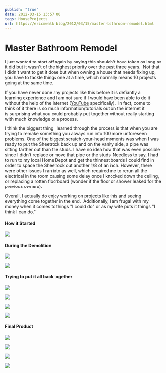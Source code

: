 ```yaml
---
publish: "true"
date: 2012-03-15 13:57:00
tags: HouseProjects
url: https://ericmwalk.blog/2012/03/15/master-bathroom-remodel.html
---
```


# Master Bathroom Remodel

I just wanted to start off again by saying this shouldn't have taken as long as it did but it wasn't of the highest priority over the past three years.  Not that I didn't want to get it done but when owning a house that needs fixing up, you have to tackle things one at a time, which normally means 10 projects going at the same time.

If you have never done any projects like this before it is defiantly a learning experience and I am not sure if I would have been able to do it without the help of the internet (<a href="http://youtube.com">YouTube</a> specifically).  In fact, come to think of it there is so much information/tutorials out on the internet it is surprising what you could probably put together without really starting with much knowledge of a process.

I think the biggest thing I learned through the process is that when you are trying to remake something you always run into 100 more unforeseen problems. One of the biggest scratch-your-head moments was when I was ready to put the Sheetrock back up and on the vanity side, a pipe was sitting farther out than the studs. I have no idea how that was even possible since I didn't replace or move that pipe or the studs. Needless to say, I had to run to my local Home Depot and get the thinnest boards I could find in order to space the Sheetrock out another 1/8 of an inch. However, there were other issues I ran into as well, which required me to rerun all the electrical in the room causing some delay once I knocked down the ceiling, or replacing a rotten floorboard (wonder if the floor or shower leaked for the previous owners).

Overall, I actually do enjoy working on projects like this and seeing everything come together in the end.  Additionally, I am frugal with my money when it comes to things "I could do" or as my wife puts it things "I think I can do."

#### How it Started
![](https://ericmwalk.blog/uploads/2021/cf110be013.jpg)

#### During the Demolition
![](https://ericmwalk.blog/uploads/2021/2400de5b4b.jpg)

![](https://ericmwalk.blog/uploads/2021/6ae247abc2.jpg)

#### Trying to put it all back together
![](https://ericmwalk.blog/uploads/2021/23b3f02f3e.jpg)

![](https://ericmwalk.blog/uploads/2021/c985ea6831.jpg)

![](https://ericmwalk.blog/uploads/2021/bda1a9b7f6.jpg)

![](https://ericmwalk.blog/uploads/2021/5e85507f6f.jpg)

#### Final Product
![](https://ericmwalk.blog/uploads/2021/6c1ccc630b.jpg)

![](https://ericmwalk.blog/uploads/2021/43af23581e.jpg)

![](https://ericmwalk.blog/uploads/2021/2320a8959c.jpg)

![](https://ericmwalk.blog/uploads/2021/f4dfae37ab.jpg)
